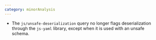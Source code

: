 ```yaml
---
category: minorAnalysis
---
```

* The `js/unsafe-deserialization` query no longer flags deserialization through the `js-yaml` library, except
  when it is used with an unsafe schema.
